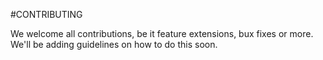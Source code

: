 #CONTRIBUTING

We welcome all contributions, be it feature extensions, bux fixes or more. We'll be adding guidelines on how to do this soon.

